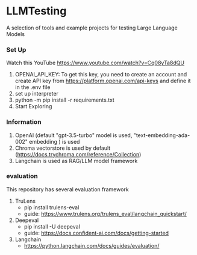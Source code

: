 # LLMTesting
A selection of tools and example projects for testing Large Language Models


### Set Up
Watch this YouTube https://www.youtube.com/watch?v=Cq08yTa8dQU
1. OPENAI_API_KEY: To get this key, you need to create an account and create API key from https://platform.openai.com/api-keys and define it in the .env file
2. set up interpreter
3. python -m pip install -r requirements.txt
4. Start Exploring

### Information
1. OpenAI (default "gpt-3.5-turbo" model is used, "text-embedding-ada-002" embedding ) is used
2. Chroma vectorstore is used by default (https://docs.trychroma.com/reference/Collection)
3. Langchain is used as RAG/LLM model framework


### evaluation
This repository has several evaluation framework
1. TruLens
    - pip install trulens-eval
    - guide: https://www.trulens.org/trulens_eval/langchain_quickstart/
2. Deepeval
    - pip install -U deepeval
    - guide: https://docs.confident-ai.com/docs/getting-started
3. Langchain
    - https://python.langchain.com/docs/guides/evaluation/

